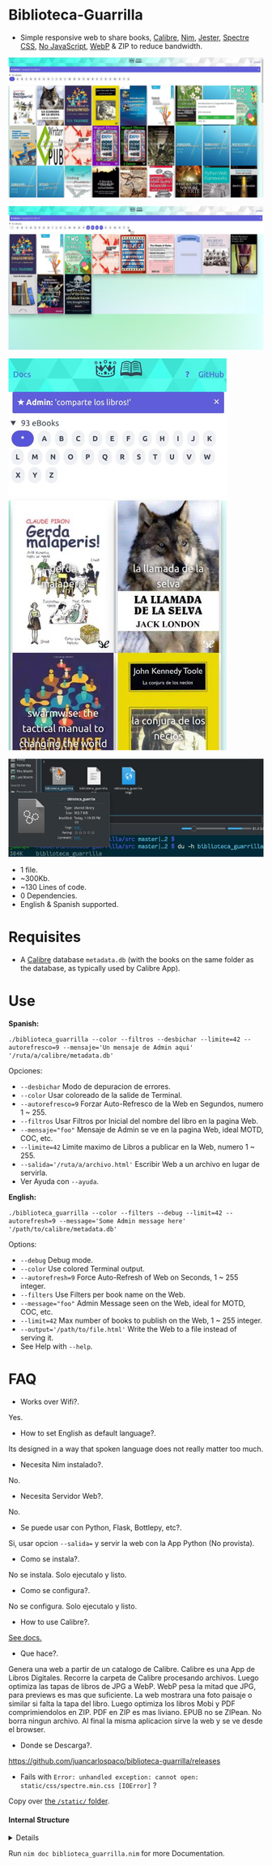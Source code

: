 # Biblioteca-Guarrilla

- Simple responsive web to share books, [Calibre](https://calibre-ebook.com), [Nim](https://nim-lang.org), [Jester](https://github.com/dom96/jester#jester), [Spectre CSS](https://picturepan2.github.io/spectre/getting-started.html), [No JavaScript](http://tonsky.me/blog/disenchantment), [WebP](https://developers.google.com/speed/webp) &amp; ZIP to reduce bandwidth.


![Biblioteca-Guarrilla](https://raw.githubusercontent.com/juancarlospaco/biblioteca-guarrilla/master/temp.jpg "Biblioteca-Guarrilla")


![Biblioteca-Guarrilla](https://raw.githubusercontent.com/juancarlospaco/biblioteca-guarrilla/master/temp1.jpg "Biblioteca-Guarrilla")


![Biblioteca-Guarrilla](https://raw.githubusercontent.com/juancarlospaco/biblioteca-guarrilla/master/temp2.jpg "Mobile Responsive")


![Biblioteca-Guarrilla](https://raw.githubusercontent.com/juancarlospaco/biblioteca-guarrilla/master/temp4.jpg "300Kb file size")


- 1 file.
- ~300Kb.
- ~130 Lines of code.
- 0 Dependencies.
- English & Spanish supported.


# Requisites

- A [Calibre](https://calibre-ebook.com) database `metadata.db` (with the books on the same folder as the database, as typically used by Calibre App).


# Use

**Spanish:**

```
./biblioteca_guarrilla --color --filtros --desbichar --limite=42 --autorefresco=9 --mensaje='Un mensaje de Admin aqui' '/ruta/a/calibre/metadata.db'
```

Opciones:

- `--desbichar` Modo de depuracion de errores.
- `--color` Usar coloreado de la salide de Terminal.
- `--autorefresco=9` Forzar Auto-Refresco de la Web en Segundos, numero 1 ~ 255.
- `--filtros` Usar Filtros por Inicial del nombre del libro en la pagina Web.
- `--mensaje="foo"` Mensaje de Admin se ve en la pagina Web, ideal MOTD, COC, etc.
- `--limite=42` Limite maximo de Libros a publicar en la Web, numero 1 ~ 255.
- `--salida='/ruta/a/archivo.html'` Escribir Web a un archivo en lugar de servirla.
- Ver Ayuda con `--ayuda`.

**English:**

```
./biblioteca_guarrilla --color --filters --debug --limit=42 --autorefresh=9 --message='Some Admin message here' '/path/to/calibre/metadata.db'
```

Options:

- `--debug` Debug mode.
- `--color` Use colored Terminal output.
- `--autorefresh=9` Force Auto-Refresh of Web on Seconds, 1 ~ 255 integer.
- `--filters` Use Filters per book name on the Web.
- `--message="foo"` Admin Message seen on the Web, ideal for MOTD, COC, etc.
- `--limit=42` Max number of books to publish on the Web, 1 ~ 255 integer.
- `--output='/path/to/file.html'` Write the Web to a file instead of serving it.
- See Help with `--help`.


# FAQ

- Works over Wifi?.

Yes.

- How to set English as default language?.

Its designed in a way that spoken language does not really matter too much.

- Necesita Nim instalado?.

No.

- Necesita Servidor Web?.

No.

- Se puede usar con Python, Flask, Bottlepy, etc?.

Si, usar opcion `--salida=` y servir la web con la App Python (No provista).

- Como se instala?.

No se instala. Solo ejecutalo y listo.

- Como se configura?.

No se configura. Solo ejecutalo y listo.

- How to use Calibre?.

[See docs.](https://calibre-ebook.com/help)

- Que hace?.

Genera una web a partir de un catalogo de Calibre.
Calibre es una App de Libros Digitales.
Recorre la carpeta de Calibre procesando archivos.
Luego optimiza las tapas de libros de JPG a WebP.
WebP pesa la mitad que JPG, para previews es mas que suficiente.
La web mostrara una foto paisaje o similar si falta la tapa del libro.
Luego optimiza los libros Mobi y PDF comprimiendolos en ZIP.
PDF en ZIP es mas liviano. EPUB no se ZIPean. No borra ningun archivo.
Al final la misma aplicacion sirve la web y se ve desde el browser.

- Donde se Descarga?.

https://github.com/juancarlospaco/biblioteca-guarrilla/releases

- Fails with `Error: unhandled exception: cannot open: static/css/spectre.min.css [IOError]` ?

Copy over [the `/static/` folder](https://github.com/juancarlospaco/biblioteca-guarrilla/tree/master/src/static/css).


#### Internal Structure

<details>

![Biblioteca-Guarrilla](https://raw.githubusercontent.com/juancarlospaco/biblioteca-guarrilla/master/dot.jpg "GraphViz Plot for Developers")

</details>


Run `nim doc biblioteca_guarrilla.nim` for more Documentation.
